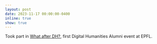 ```yaml
---
layout: post
date: 2023-11-17 00:00:00-0400
inline: true
show: true
---
```


Took part in [What after DH?](https://memento.epfl.ch/event/what-after-dh/), first Digital Humanities Alumni event at EPFL.
